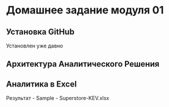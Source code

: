 # Домашнее задание модуля 01

## Установка GitHub

Установлен уже давно

## Архитектура Аналитического Решения


## Аналитика в Excel
Результат - Sample - Superstore-KEV.xlsx

